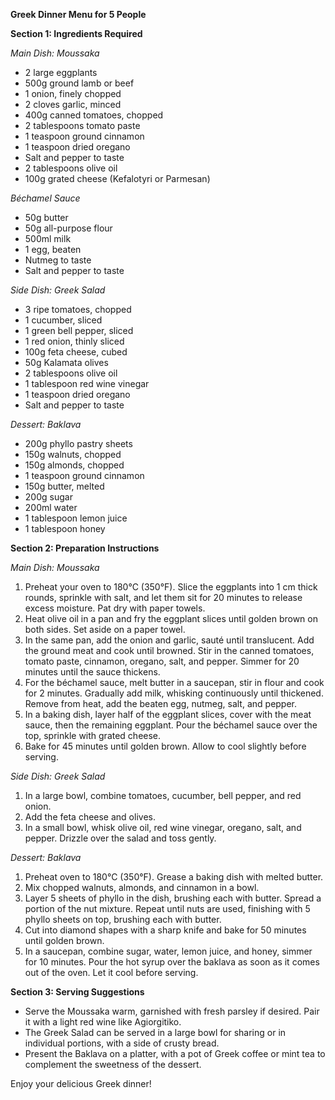 **Greek Dinner Menu for 5 People**

**Section 1: Ingredients Required**

*Main Dish: Moussaka*  
- 2 large eggplants  
- 500g ground lamb or beef  
- 1 onion, finely chopped  
- 2 cloves garlic, minced  
- 400g canned tomatoes, chopped  
- 2 tablespoons tomato paste  
- 1 teaspoon ground cinnamon  
- 1 teaspoon dried oregano  
- Salt and pepper to taste  
- 2 tablespoons olive oil  
- 100g grated cheese (Kefalotyri or Parmesan)  

*Béchamel Sauce*  
- 50g butter  
- 50g all-purpose flour  
- 500ml milk  
- 1 egg, beaten  
- Nutmeg to taste  
- Salt and pepper to taste  

*Side Dish: Greek Salad*  
- 3 ripe tomatoes, chopped  
- 1 cucumber, sliced  
- 1 green bell pepper, sliced  
- 1 red onion, thinly sliced  
- 100g feta cheese, cubed  
- 50g Kalamata olives  
- 2 tablespoons olive oil  
- 1 tablespoon red wine vinegar  
- 1 teaspoon dried oregano  
- Salt and pepper to taste  

*Dessert: Baklava*  
- 200g phyllo pastry sheets  
- 150g walnuts, chopped  
- 150g almonds, chopped  
- 1 teaspoon ground cinnamon  
- 150g butter, melted  
- 200g sugar  
- 200ml water  
- 1 tablespoon lemon juice  
- 1 tablespoon honey  

**Section 2: Preparation Instructions**

*Main Dish: Moussaka*  
1. Preheat your oven to 180°C (350°F). Slice the eggplants into 1 cm thick rounds, sprinkle with salt, and let them sit for 20 minutes to release excess moisture. Pat dry with paper towels.  
2. Heat olive oil in a pan and fry the eggplant slices until golden brown on both sides. Set aside on a paper towel.  
3. In the same pan, add the onion and garlic, sauté until translucent. Add the ground meat and cook until browned. Stir in the canned tomatoes, tomato paste, cinnamon, oregano, salt, and pepper. Simmer for 20 minutes until the sauce thickens.  
4. For the béchamel sauce, melt butter in a saucepan, stir in flour and cook for 2 minutes. Gradually add milk, whisking continuously until thickened. Remove from heat, add the beaten egg, nutmeg, salt, and pepper.  
5. In a baking dish, layer half of the eggplant slices, cover with the meat sauce, then the remaining eggplant. Pour the béchamel sauce over the top, sprinkle with grated cheese.  
6. Bake for 45 minutes until golden brown. Allow to cool slightly before serving.  

*Side Dish: Greek Salad*  
1. In a large bowl, combine tomatoes, cucumber, bell pepper, and red onion.  
2. Add the feta cheese and olives.  
3. In a small bowl, whisk olive oil, red wine vinegar, oregano, salt, and pepper. Drizzle over the salad and toss gently.  

*Dessert: Baklava*  
1. Preheat oven to 180°C (350°F). Grease a baking dish with melted butter.  
2. Mix chopped walnuts, almonds, and cinnamon in a bowl.  
3. Layer 5 sheets of phyllo in the dish, brushing each with butter. Spread a portion of the nut mixture. Repeat until nuts are used, finishing with 5 phyllo sheets on top, brushing each with butter.  
4. Cut into diamond shapes with a sharp knife and bake for 50 minutes until golden brown.  
5. In a saucepan, combine sugar, water, lemon juice, and honey, simmer for 10 minutes. Pour the hot syrup over the baklava as soon as it comes out of the oven. Let it cool before serving.  

**Section 3: Serving Suggestions**  
- Serve the Moussaka warm, garnished with fresh parsley if desired. Pair it with a light red wine like Agiorgitiko.  
- The Greek Salad can be served in a large bowl for sharing or in individual portions, with a side of crusty bread.  
- Present the Baklava on a platter, with a pot of Greek coffee or mint tea to complement the sweetness of the dessert.  

Enjoy your delicious Greek dinner!